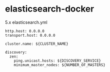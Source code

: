 # elasticsearch-docker

5.x elasticsearch.yml

```
http.host: 0.0.0.0
transport.host: 0.0.0.0

cluster.name: ${CLUSTER_NAME}

discovery:
  zen:
    ping.unicast.hosts: ${DISCOVERY_SERVICE}
    minimum_master_nodes: ${NUMBER_OF_MASTERS}
```
